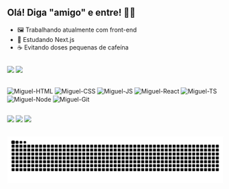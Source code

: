 ## Olá! Diga "amigo" e entre! 🧙‍♂️

- 🖼️ Trabalhando atualmente com front-end
- 🚀 Estudando Next.js
- ☕ Evitando doses pequenas de cafeína

##

<div>
  <img height="180em" src="https://github-readme-stats.vercel.app/api?username=mlamonier&show_icons=true&theme=tokyonight" />
  <img height="180em" src="https://github-readme-stats.vercel.app/api/top-langs/?username=mlamonier&layout=compact&langs_count=16&custom_title=Technologies&theme=tokyonight"/>
</div>

##

<div style="display: inline_block">
  <img align="center" alt="Miguel-HTML" height="40" width="40" src="https://cdn.jsdelivr.net/gh/devicons/devicon@latest/icons/html5/html5-original.svg"/>
  <img align="center" alt="Miguel-CSS" height="40" width="40" src="https://cdn.jsdelivr.net/gh/devicons/devicon@latest/icons/css3/css3-original.svg"/>
  <img align="center" alt="Miguel-JS" height="40" width="40" src="https://cdn.jsdelivr.net/gh/devicons/devicon@latest/icons/javascript/javascript-original.svg"/>
  <img align="center" alt="Miguel-React" height="40" width="40" src="https://cdn.jsdelivr.net/gh/devicons/devicon@latest/icons/react/react-original.svg"/>
  <img align="center" alt="Miguel-TS" height="40" width="40" src="https://cdn.jsdelivr.net/gh/devicons/devicon@latest/icons/typescript/typescript-original.svg"/>
  <img align="center" alt="Miguel-Node" height="40" width="40" src="https://cdn.jsdelivr.net/gh/devicons/devicon@latest/icons/nodejs/nodejs-plain-wordmark.svg"/>
  <img align="center" alt="Miguel-Git" height="40" width="40" src="https://cdn.jsdelivr.net/gh/devicons/devicon@latest/icons/git/git-original.svg"/>
</div>

##

<div> 
  <a href="https://discord.gg/wagxzStdcR" target="_blank"><img src="https://img.shields.io/badge/Discord-7289DA?style=for-the-badge&logo=discord&logoColor=white" target="_blank"></a> 
  <a href = "mailto:mlamonier.dev@gmail.com"><img src="https://img.shields.io/badge/-Gmail-%23333?style=for-the-badge&logo=gmail&logoColor=white" target="_blank"></a>
<a href="https://www.linkedin.com/in/miguel-lamonier-5b2567309" target="_blank"><img src="https://img.shields.io/badge/-LinkedIn-%230077B5?style=for-the-badge&logo=linkedin&logoColor=white" target="_blank"></a> 
</div>

##

<picture width="100%">
  <source media="(prefers-color-scheme: dark)" srcset="https://raw.githubusercontent.com/mlamonier/mlamonier/output/github-contribution-grid-snake-dark.svg">
  <source media="(prefers-color-scheme: light)" srcset="https://raw.githubusercontent.com/mlamonier/mlamonier/output/github-contribution-grid-snake.svg">
  <img alt="github contribution grid snake animation" src="https://raw.githubusercontent.com/mlamonier/mlamonier/output/github-contribution-grid-snake.svg">
</picture>
